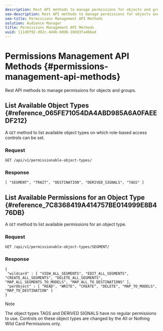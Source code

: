 ```yaml
---
description: Rest API methods to manage permissions for objects and groups.
seo-description: Rest API methods to manage permissions for objects and groups.
seo-title: Permissions Management API Methods
solution: Audience Manager
title: Permissions Management API Methods
uuid: 111d0f92-d92c-4d4b-b0d6-10dd3fa466ad
---
```


# Permissions Management API Methods {#permissions-management-api-methods}

Rest API methods to manage permissions for objects and groups.

<!-- 
c_rest_api_perm_man.xml
-->

## List Available Object Types {#reference_065FE71054DA4ABD985A6A0FAEEDF212}

A `GET` method to list available object types on which role-based access controls can be set.

<!--
r_rest_api_perm_list.xml
-->

### Request

`GET /api/v1/permissionable-object-types/`

### Response

```
[ "SEGMENT", "TRAIT", "DESTINATION", "DERIVED_SIGNALS", "TAGS" ]
```

## List Available Permissions for an Object Type {#reference_7C8368419A414757BE014999E8B476DB}

A `GET` method to list available permissions for an object type.

<!--
r_rest_api_perm_list_perms.xml
-->

### Request

`GET /api/v1/permissionable-object-types/SEGMENT/`

### Response

```
{ 
 "wildcard" : [ "VIEW_ALL_SEGMENTS", "EDIT_ALL_SEGMENTS", "CREATE_ALL_SEGMENTS", "DELETE_ALL_SEGMENTS", "MAP_ALL_SEGMENTS_TO_MODELS", "MAP_ALL_TO_DESTINATIONS" ], 
 "perObject" : [ "READ", "WRITE", "CREATE", "DELETE", "MAP_TO_MODELS", "MAP_TO_DESTINATION" ]
}
```

>[!NOTE]
>
>The object types TAGS and DERIVED SIGNALS have no regular permissions to use. Controls on these object types are changed by the All or Nothing Wild Card Permissions only.